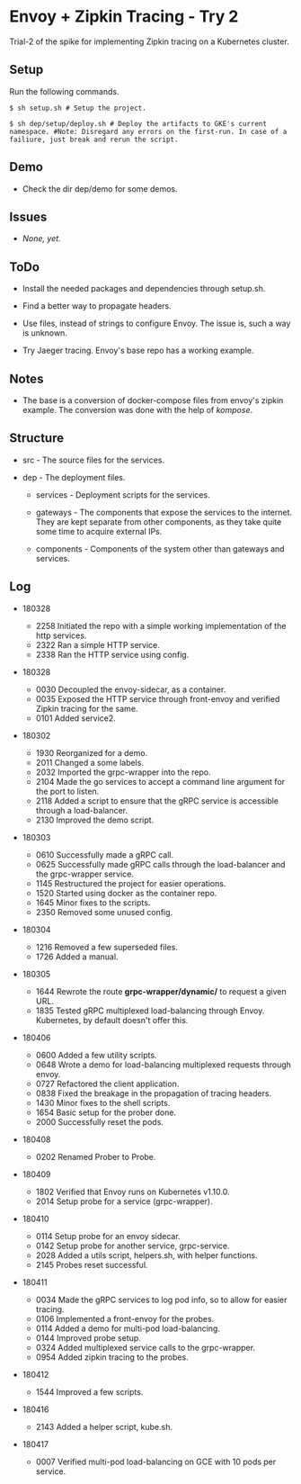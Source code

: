 # Envoy + Zipkin Tracing - Try 2

  Trial-2 of the spike for implementing Zipkin tracing on a Kubernetes cluster.

## Setup
Run the following commands.

```
$ sh setup.sh # Setup the project.

$ sh dep/setup/deploy.sh # Deploy the artifacts to GKE's current namespace. #Note: Disregard any errors on the first-run. In case of a failiure, just break and rerun the script.
```

## Demo

* Check the dir dep/demo for some demos.

## Issues

* *None, yet.*

## ToDo

* Install the needed packages and dependencies through setup.sh.

* Find a better way to propagate headers.

* Use files, instead of strings to configure Envoy. The issue is, such a way is unknown.

* Try Jaeger tracing. Envoy's base repo has a working example.

## Notes

* The base is a conversion of docker-compose files from envoy's zipkin example. The conversion was done with the help of *kompose*.

## Structure

* src - The source files for the services.

* dep - The deployment files.

  * services - Deployment scripts for the services.

  * gateways - The components that expose the services to the internet. They are kept separate from other components, as they take quite some time to acquire external IPs.

  * components - Components of the system other than gateways and services.

## Log

* 180328

  * 2258  Initiated the repo with a simple working implementation of the http services.
  * 2322  Ran a simple HTTP service.
  * 2338  Ran the HTTP service using config.

* 180328

  * 0030  Decoupled the envoy-sidecar, as a container.
  * 0035  Exposed the HTTP service through front-envoy and verified Zipkin tracing for the same.
  * 0101  Added service2.

* 180302

  * 1930  Reorganized for a demo.
  * 2011  Changed a some labels.
  * 2032  Imported the grpc-wrapper into the repo.
  * 2104  Made the go services to accept a command line argument for the port to listen.
  * 2118  Added a script to ensure that the gRPC service is accessible through a load-balancer.
  * 2130  Improved the demo script.

* 180303

  * 0610  Successfully made a gRPC call.
  * 0625  Successfully made gRPC calls through the load-balancer and the grpc-wrapper service.
  * 1145  Restructured the project for easier operations.
  * 1520  Started using docker as the container repo.
  * 1645  Minor fixes to the scripts.
  * 2350  Removed some unused config.

* 180304

  * 1216  Removed a few superseded files.
  * 1726  Added a manual.

* 180305

  * 1644  Rewrote the route **grpc-wrapper/dynamic/** to request a given URL.
  * 1835  Tested gRPC multiplexed load-balancing through Envoy. Kubernetes, by default doesn't offer this.

* 180406

  * 0600  Added a few utility scripts.
  * 0648  Wrote a demo for load-balancing multiplexed requests through envoy.
  * 0727  Refactored the client application.
  * 0838  Fixed the breakage in the propagation of tracing headers.
  * 1430  Minor fixes to the shell scripts.
  * 1654  Basic setup for the prober done.
  * 2000  Successfully reset the pods.

* 180408

  * 0202  Renamed Prober to Probe.

* 180409

  * 1802  Verified that Envoy runs on Kubernetes v1.10.0.
  * 2014  Setup probe for a service (grpc-wrapper).

* 180410

  * 0114  Setup probe for an envoy sidecar.
  * 0142  Setup probe for another service, grpc-service.
  * 2028  Added a utils script, helpers.sh, with helper functions.
  * 2145  Probes reset successful.

* 180411

  * 0034  Made the gRPC services to log pod info, so to allow for easier tracing.
  * 0106  Implemented a front-envoy for the probes.
  * 0114  Added a demo for multi-pod load-balancing.
  * 0144  Improved probe setup.
  * 0324  Added multiplexed service calls to the grpc-wrapper.
  * 0954  Added zipkin tracing to the probes.

* 180412

  * 1544  Improved a few scripts.

* 180416

  * 2143  Added a helper script, kube.sh.

* 180417

  * 0007  Verified multi-pod load-balancing on GCE with 10 pods per service.
